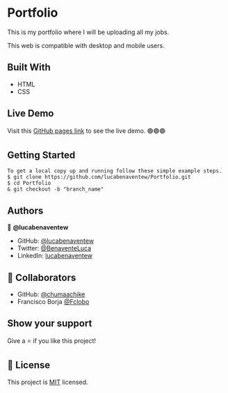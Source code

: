 # Portfolio

 This is my portfolio where I will be uploading all my jobs.
 
 This web is compatible with desktop and mobile users.

## Built With

- HTML
- CSS

## Live Demo
Visit this [GitHub pages link](https://lucabenaventew.github.io/Portfolio/) to see the live demo. 🟢🟢🟢

## Getting Started

```
To get a local copy up and running follow these simple example steps.
$ git clone https://github.com/lucabenaventew/Portfolio.git
$ cd Portfolio
& git checkout -b "branch_name"
```

## Authors

👤 **@lucabenaventew**

- GitHub: [@lucabenaventew](https://github.com/lucabenaventew)
- Twitter: [@BenaventeLuca](https://twitter.com/BenaventeLuca)
- LinkedIn: [lucabenaventew](https://linkedin.com/in/lucabenaventew/)

## 🤝 Collaborators

- GitHub: [@chumaachike](https://github.com/chumaachike)
- Francisco Borja [@Fclobo](https://github.com/)

## Show your support

Give a ⭐️ if you like this project!


## 📝 License

This project is [MIT](./MIT.md) licensed.
